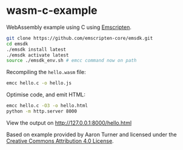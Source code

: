 # wasm-c-example

WebAssembly example using C using [Emscripten](https://emscripten.org/).

```bash
git clone https://github.com/emscripten-core/emsdk.git
cd emsdk
./emsdk install latest
./emsdk activate latest
source ./emsdk_env.sh # emcc command now on path
```

Recompiling the `hello.wasm` file:

```bash
emcc hello.c -o hello.js
```

Optimise code, and emit HTML:

```bash
emcc hello.c -O3 -o hello.html
python -m http.server 8000
```

View the output on http://127.0.0.1:8000/hello.html

Based on example provided by Aaron Turner and licensed under the
[Creative Commons Attribution 4.0 License](https://creativecommons.org/licenses/by/4.0/).